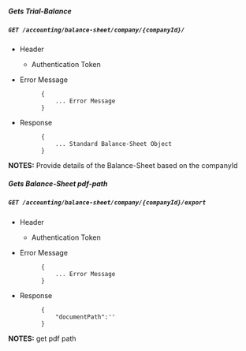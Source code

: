 ##### Gets Trial-Balance     
            
##### `GET /accounting/balance-sheet/company/{companyId}/`
+ Header 
	- Authentication Token
	
+ Error Message

			{
				... Error Message
			}
+ Response

			{
				... Standard Balance-Sheet Object
			}

**NOTES:** Provide details of the Balance-Sheet based on the companyId

##### Gets Balance-Sheet pdf-path    
            
##### `GET /accounting/balance-sheet/company/{companyId}/export`
+ Header 
	- Authentication Token
+ Error Message

			{
				... Error Message
			}
+ Response

			{
				"documentPath":''
			}

**NOTES:** get pdf path 